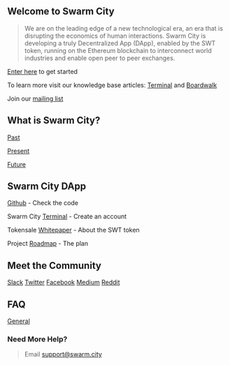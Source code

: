## Welcome to Swarm City


> We are on the leading edge of a new technological era, an era that is disrupting the economics of human interactions. Swarm City is developing a truly Decentralized App (DApp), enabled by the SWT token, running on the Ethereum blockchain to  interconnect world industries and enable open peer to peer exchanges.

[Enter here](https://swarm.city) to get started

To learn more visit our knowledge base articles: [Terminal](https://queenbeesc.github.io/swarm.city-Terminal/) and [Boardwalk](https://queenbeesc.github.io/swarm.city-Boardwalk/)

Join our [mailing list](http://eepurl.com/cH1485)


## What is Swarm City?

[Past](https://press.swarm.city/happy-new-year-a52f80043cc7#.uco0arcyo)

[Present](https://press.swarm.city/launch-swarm-city-terminal-f32a8264d98f#.87579vodh)

[Future](https://press.swarm.city/swarm-city-boardwalk-overview-9a362f19411f#.8pruqahmj)


## Swarm City DApp

[Github](https://github.com/swarmcity) - Check the code

Swarm City [Terminal](https://swarm.city) - Create an account

Tokensale [Whitepaper](https://github.com/swarmcity/sc-token/blob/master/token-exchange-miniwhitepaper.md) - About the SWT token

Project [Roadmap](https://press.swarm.city/unmistakably-swarm-city-9522606f88) - The plan


## Meet the Community

[Slack](https://swarm-slack-invite.herokuapp.com/)
[Twitter](https://twitter.com/SwarmCityHive)
[Facebook](https://www.facebook.com/groups/SwarmCity/)
[Medium](https://press.swarm.city/)
[Reddit](https://www.reddit.com/r/SwarmCity/)


## FAQ

[General](https://faq.swarm.city/)


### Need More Help? 

>Email support@swarm.city



